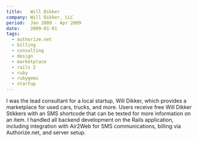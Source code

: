 ```yaml
---
title:   Will Dikker
company: Will Dikker, LLC
period:  Jan 2009 - Apr 2009
date:    2009-01-01
tags:
  - authorize.net
  - billing
  - consulting
  - design
  - marketplace
  - rails 2
  - ruby
  - rubygems
  - startup
---
```


I was the lead consultant for a local startup, Will Dikker, which provides a
marketplace for used cars, trucks, and more. Users receive free Will Dikker
Stikkers with an SMS shortcode that can be texted for more information on an
item. I handled all backend development on the Rails application, including
integration with Air2Web for SMS communications, billing via Authorize.net,
and server setup.

<!--
**Biggest Challenge:** Members of the startup came from a print background
and we didn't always agree on my interpretation of design mockups. I learned
quickly that sussing out what level of pixel perfect design a client is
expecting is hugely important.

**Biggest Triumph:** Implementing the SMS gateway and seeing car details from
my DB show up on my phone was pretty fun.
-->
